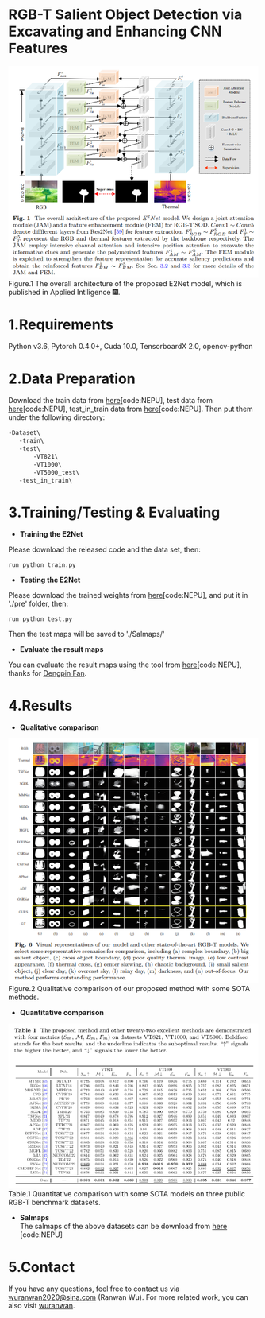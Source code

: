 # RGB-T Salient Object Detection via Excavating and Enhancing CNN Features
![image](figs/overview.png)  
   Figure.1 The overall architecture of the proposed E2Net model, which is published in Applied Intlligence 🎆.  
   
# 1.Requirements
Python v3.6, Pytorch 0.4.0+, Cuda 10.0, TensorboardX 2.0, opencv-python

# 2.Data Preparation
Download the train data from [here](https://pan.baidu.com/s/1HQMjdqY1C6m9_joybUv2Dw)[code:NEPU], test data from [here](https://pan.baidu.com/s/1xIvwBd8LjmJRwkIMQWqaVQ)[code:NEPU], test_in_train data from [here](https://pan.baidu.com/s/1HChMhmnZh3YCLQpxutLvLg)[code:NEPU]. Then put them under the following directory:  

    -Dataset\   
       -train\  
       -test\ 
           -VT821\
           -VT1000\
           -VT5000_test\
       -test_in_train\

# 3.Training/Testing & Evaluating
* **Training the E2Net**  

Please download the released code and the data set, then:  
  
    run python train.py  
    
* **Testing the E2Net**  

Please download the trained weights from [here](https://pan.baidu.com/s/1gYhI238JbpilB989kXoBDQ)[code:NEPU], and put it in './pre' folder, then:  

    run python test.py  

Then the test maps will be saved to './Salmaps/'


* **Evaluate the result maps**  

You can evaluate the result maps using the tool from [here](https://pan.baidu.com/s/1gmckcn7FZuDP2ufiTM6qow)[code:NEPU], thanks for [Dengpin Fan](https://github.com/DengPingFan).


# 4.Results
* **Qualitative comparison**  

![image](figs/vision_maps.png)  
Figure.2 Qualitative comparison of our proposed method with some SOTA methods.  

* **Quantitative comparison** 

![image](figs/qualities_results.png)  
Table.1 Quantitative comparison with some SOTA models on three public RGB-T benchmark datasets. 

* **Salmaps**   
The salmaps of the above datasets can be download from [here](https://pan.baidu.com/s/15gJt09NBGXIgf_uLS1Z7bA) [code:NEPU]

# 5.Contact  
If you have any questions, feel free to contact us via wuranwan2020@sina.com (Ranwan Wu). 
For more related work, you can also visit [wuranwan](https://github.com/RanwanWu).





